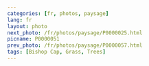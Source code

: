 ```yaml
---
categories: [fr, photos, paysage]
lang: fr
layout: photo
next_photo: /fr/photos/paysage/P0000025.html
picname: P0000051
prev_photo: /fr/photos/paysage/P0000057.html
tags: [Bishop Cap, Grass, Trees]
---
```

